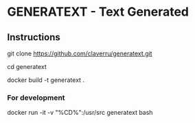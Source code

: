 # GENERATEXT - Text Generated

## Instructions

git clone https://github.com/claverru/generatext.git

cd generatext

docker build -t generatext .

### For development

docker run -it -v "%CD%":/usr/src generatext bash
